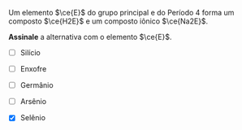 Um elemento $\ce{E}$ do grupo principal e do Período 4 forma um composto $\ce{H2E}$ e um composto iônico $\ce{Na2E}$.

**Assinale** a alternativa com o elemento $\ce{E}$.

- [ ] Silício
- [ ] Enxofre
- [ ] Germânio
- [ ] Arsênio
- [x] Selênio

